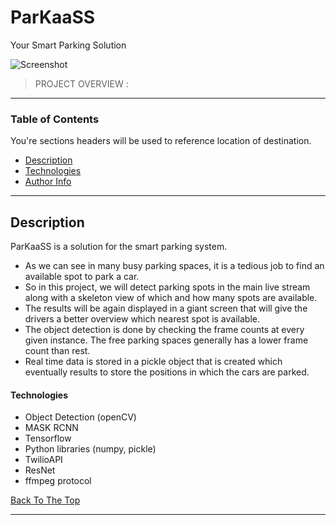 # ParKaaSS 

Your Smart Parking Solution


![Screenshot](https://user-images.githubusercontent.com/75924783/205169564-847a6ac4-1cf0-4441-8e0c-83da95004e15.jpg)

> PROJECT OVERVIEW :

---

### Table of Contents
You're sections headers will be used to reference location of destination.

- [Description](#description)
- [Technologies](#technologies)
- [Author Info](#author-info)

---

## Description

ParKaaSS is a solution for the smart parking system.

- As we can see in many busy parking spaces, it is a tedious job to find an available spot to park a car.
- So in this project, we will detect parking spots in the main live stream along with a skeleton view of which and how many spots are available.
- The results will be again displayed in a giant screen that will give the drivers a better overview which nearest spot is available.
- The object detection is done by checking the frame counts at every given instance. The free parking spaces generally has a lower frame count than rest.
- Real time data is stored in a pickle object that is created which eventually results to store the positions in which the cars are parked.

#### Technologies

- Object Detection (openCV)
- MASK RCNN
- Tensorflow
- Python libraries (numpy, pickle)
- TwilioAPI
- ResNet
- ffmpeg protocol

[Back To The Top](#ParkaaSS)

---

